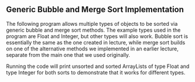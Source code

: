 ## Generic Bubble and Merge Sort Implementation

The following program allows multiple types of objects to be sorted via generic bubble and merge sort methods. The example types used in the program are Float and Integer, but other types will also work. Bubble sort is essentially the same as the one created in lecture, while merge sort builds on one of the alternative methods we implemented in an earlier lecture, separate from the main one that we used originally.

Running the code will print unsorted and sorted ArrayLists of type Float and type Integer for both sorts to demonstrate that it works for different types. 
